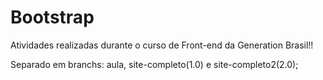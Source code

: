 # Bootstrap

Atividades realizadas durante o curso de Front-end da Generation Brasil!!

Separado em branchs: aula, site-completo(1.0) e site-completo2(2.0);
